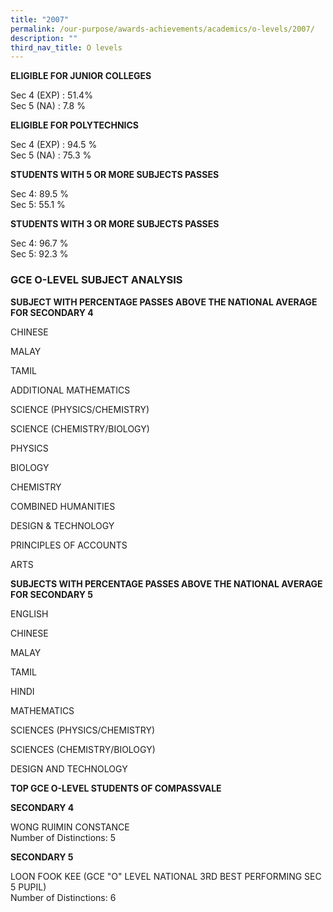 ```yaml
---
title: "2007"
permalink: /our-purpose/awards-achievements/academics/o-levels/2007/
description: ""
third_nav_title: O levels
---
```

**ELIGIBLE FOR JUNIOR COLLEGES**

Sec 4 (EXP) : 51.4%<br>
Sec 5 (NA) : 7.8 %

**ELIGIBLE FOR POLYTECHNICS**

Sec 4 (EXP) : 94.5 %<br>
Sec 5 (NA) : 75.3 %

**STUDENTS WITH 5 OR MORE SUBJECTS PASSES**

Sec 4: 89.5 %<br>
Sec 5: 55.1 %

**STUDENTS WITH 3 OR MORE SUBJECTS PASSES** 

Sec 4: 96.7 %<br>
Sec 5: 92.3 %

### GCE O-LEVEL SUBJECT ANALYSIS 

**SUBJECT WITH PERCENTAGE PASSES ABOVE THE NATIONAL AVERAGE FOR SECONDARY 4**

CHINESE

MALAY

TAMIL

ADDITIONAL MATHEMATICS

SCIENCE (PHYSICS/CHEMISTRY)

SCIENCE (CHEMISTRY/BIOLOGY)

PHYSICS

BIOLOGY

CHEMISTRY

COMBINED HUMANITIES

DESIGN & TECHNOLOGY

PRINCIPLES OF ACCOUNTS

ARTS

**SUBJECTS WITH PERCENTAGE PASSES ABOVE THE NATIONAL AVERAGE FOR SECONDARY 5**

ENGLISH

CHINESE

MALAY

TAMIL

HINDI

MATHEMATICS

SCIENCES (PHYSICS/CHEMISTRY)

SCIENCES (CHEMISTRY/BIOLOGY)

DESIGN AND TECHNOLOGY

**TOP GCE O-LEVEL STUDENTS OF COMPASSVALE**

**SECONDARY 4**

WONG RUIMIN CONSTANCE<br>
Number of Distinctions: 5

**SECONDARY 5**

LOON FOOK KEE (GCE "O" LEVEL NATIONAL 3RD BEST PERFORMING SEC 5 PUPIL) <br>
Number of Distinctions: 6